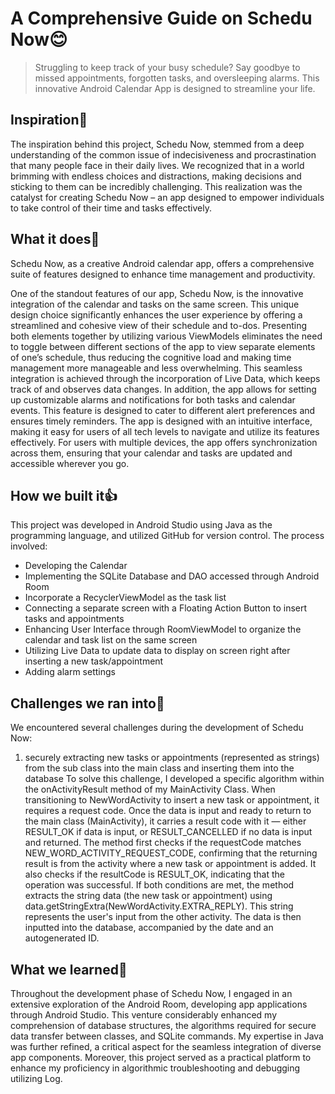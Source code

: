 # A Comprehensive Guide on Schedu Now😊

>  Struggling to keep track of your busy schedule? Say goodbye to missed appointments, forgotten tasks, and oversleeping alarms. This innovative Android Calendar App is designed to streamline your life.

## Inspiration🌟

The inspiration behind this project, Schedu Now, stemmed from a deep understanding of the common issue of indecisiveness and procrastination that many people face in their daily lives. We recognized that in a world brimming with endless choices and distractions, making decisions and sticking to them can be incredibly challenging. This realization was the catalyst for creating Schedu Now – an app designed to empower individuals to take control of their time and tasks effectively.

## What it does🚀
Schedu Now, as a creative Android calendar app, offers a comprehensive suite of features designed to enhance time management and productivity. 

One of the standout features of our app, Schedu Now, is the innovative integration of the calendar and tasks on the same screen. This unique design choice significantly enhances the user experience by offering a streamlined and cohesive view of their schedule and to-dos. Presenting both elements together by utilizing various ViewModels eliminates the need to toggle between different sections of the app to view separate elements of one’s schedule, thus reducing the cognitive load and making time management more manageable and less overwhelming. This seamless integration is achieved through the incorporation of Live Data, which keeps track of and observes data changes. 
In addition, the app allows for setting up customizable alarms and notifications for both tasks and calendar events. This feature is designed to cater to different alert preferences and ensures timely reminders. 
The app is designed with an intuitive interface, making it easy for users of all tech levels to navigate and utilize its features effectively. 
For users with multiple devices, the app offers synchronization across them, ensuring that your calendar and tasks are updated and accessible wherever you go.

## How we built it👍

This project was developed in Android Studio using Java as the programming language, and utilized GitHub for version control. The process involved:

- Developing the Calendar
- Implementing the SQLite Database and DAO accessed through Android Room
- Incorporate a RecyclerViewModel as the task list
- Connecting a separate screen with a Floating Action Button to insert tasks and appointments
- Enhancing User Interface through RoomViewModel to organize the calendar and task list on the same screen
- Utilizing Live Data to update data to display on screen right after inserting a new task/appointment
- Adding alarm settings

## Challenges we ran into🍕

We encountered several challenges during the development of Schedu Now:

1. securely extracting new tasks or appointments (represented as strings) from the sub class into the main class and inserting them into the database
To solve this challenge, I developed a specific algorithm within the onActivityResult method of my MainActivity Class. When transitioning to NewWordActivity to insert a new task or appointment, it requires a request code. Once the data is input and ready to return to the main class (MainActivity), it carries a result code with it — either RESULT_OK if data is input, or RESULT_CANCELLED if no data is input and returned. The method first checks if the requestCode matches NEW_WORD_ACTIVITY_REQUEST_CODE, confirming that the returning result is from the activity where a new task or appointment is added. It also checks if the resultCode is RESULT_OK, indicating that the operation was successful. If both conditions are met, the method extracts the string data (the new task or appointment) using data.getStringExtra(NewWordActivity.EXTRA_REPLY). This string represents the user's input from the other activity. The data is then inputted into the database, accompanied by the date and an autogenerated ID.

## What we learned🎉
Throughout the development phase of Schedu Now, I engaged in an extensive exploration of the Android Room, developing app applications through Android Studio. This venture considerably enhanced my comprehension of database structures, the algorithms required for secure data transfer between classes, and SQLite commands. My expertise in Java was further refined, a critical aspect for the seamless integration of diverse app components. Moreover, this project served as a practical platform to enhance my proficiency in algorithmic troubleshooting and debugging utilizing Log.
